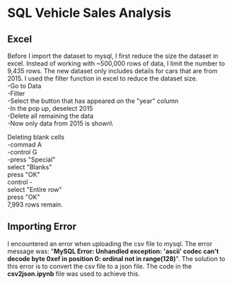 # SQL Vehicle Sales Analysis

## Excel
Before I import the dataset to mysql, I first reduce the size the dataset in excel. Instead of working with ~500,000 rows of data, I limit the number to 9,435 rows. The new dataset only includes details for cars that are from 2015.
I used the filter function in excel to reduce the dataset size.<br>
-Go to Data\
-Filter\
-Select the button that has appeared on the "year" column\
-In the pop up, deselect 2015\
-Delete all remaining the data\
-Now only data from 2015 is shown\

Deleting blank cells\
-commad A \
-control G \
-press "Special"  \
select "Blanks" \
press "OK" \
control - \
select "Entire row" \
press "OK" \
7,993 rows remain.

## Importing Error
I encountered an error when uploading the csv file to mysql. The error message was: "**MySQL Error: Unhandled exception: 'ascii' codec can't decode byte 0xef in position 0: ordinal not in range(128)**". The solution to this error is to convert the csv file to a json file. The code in the **csv2json.ipynb** file was used to achieve this.
